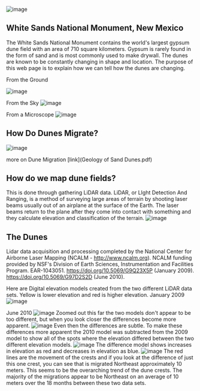 
![image](White_sands_panorama_2009.jpg)
## White Sands National Monument, New Mexico
The White Sands National Monument contains the world's largest gypsum dune field with an area of 710 square kilometers. Gypsum is rarely found in the form of sand and is most commonly used to make drywall. The dunes are known to be constantly changing in shape and location.  The purpose of this web page is to explain how we can tell how the dunes are changing.

From the Ground




![image](bettersandpic.jpg)

From the Sky
![image](Sandpic.png)

From a Microscope
![image](SmolSand.jpg)


## How Do Dunes Migrate?

![image](Dunemigration.jpg)

more on Dune Migration [link](Geology of Sand Dunes.pdf)

## How do we map dune fields?
This is done through gathering LiDAR data. LiDAR, or LIght Detection And Ranging, is a method of surveying large areas of terrain by shooting laser beams usually out of an airplane at the surface of the Earth.  The laser beams return to the plane after they come into contact with something and they calculate elevation and classification of the terrain.
![image](LiDAR-Escaneo-Ejemplo.jpg)

## The Dunes
Lidar data acquisition and processing completed by the National Center for Airborne Laser Mapping (NCALM - http://www.ncalm.org). NCALM funding provided by NSF's Division of Earth Sciences, Instrumentation and Facilities Program. EAR-1043051.
https://doi.org/10.5069/G9Q23X5P (January 2009). https://doi.org/10.5069/G97D2S2D (June 2010).

Here are Digital elevation models created from the two different LiDAR data sets.  Yellow is lower elevation and red is higher elevation. 
January 2009
![image](jansand2009.png)

June 2010
![image](junsand2010.png)
Zoomed out this far the two models don't appear to be too different, but when you look closer the differences become more apparent.
![image](zooooom.png)
Even then the differences are subtle.  To make these differences more apparent the 2010 model was subtracted from the 2009 model to show all of the spots where the elevation differed between the two different elevation models.
![image](difference.png)
The difference model shows increases in elevation as red and decreases in elevation as blue.
![image](zoomdiff.png)
The red lines are the movement of the crests and if you look at the difference of just this one crest, you can see that is migrated Northeast approximately 10 meters. This seems to be the overarching trend of the dune crests.  The majority of the migrations appear to be Northeast on an average of 10 meters over the 18 months between these two data sets.
